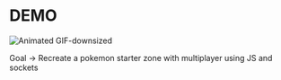 # DEMO

![Animated GIF-downsized](https://user-images.githubusercontent.com/47648260/117122239-8aa22780-ad4a-11eb-990a-1a945bd82547.gif)

Goal -> Recreate a pokemon starter zone with multiplayer using JS and sockets
